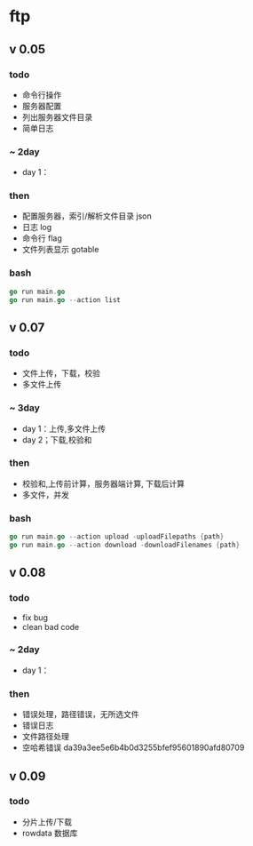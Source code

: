 # ftp

## v 0.05

### todo
- 命令行操作
- 服务器配置
- 列出服务器文件目录
- 简单日志

### ~ 2day
- day 1：

### then
- 配置服务器，索引/解析文件目录 json
- 日志 log
- 命令行 flag
- 文件列表显示 gotable

### bash
```go
go run main.go
go run main.go --action list
```

## v 0.07

### todo
- 文件上传，下载，校验
- 多文件上传

### ~ 3day
- day 1：上传,多文件上传
- day 2；下载,校验和

### then
- 校验和,上传前计算，服务器端计算, 下载后计算
- 多文件，并发
### bash
```go
go run main.go --action upload -uploadFilepaths {path}
go run main.go --action download -downloadFilenames {path}
```

## v 0.08
### todo
- fix bug
- clean bad code
### ~ 2day
- day 1：

### then
- 错误处理，路径错误，无所选文件
- 错误日志
- 文件路径处理
- 空哈希错误 da39a3ee5e6b4b0d3255bfef95601890afd80709

## v 0.09

### todo
- 分片上传/下载
- rowdata 数据库